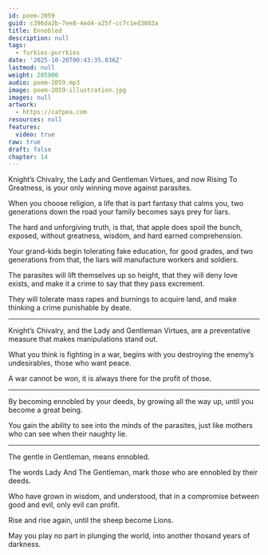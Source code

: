 ```yaml
---
id: poem-2059
guid: c396da2b-7ee8-4ed4-a25f-cc7c1ed3803a
title: Ennobled
description: null
tags:
  - furkies-purrkies
date: '2025-10-20T00:43:35.836Z'
lastmod: null
weight: 205900
audio: poem-2059.mp3
image: poem-2059-illustration.jpg
images: null
artwork:
  - https://catpea.com
resources: null
features:
  video: true
raw: true
draft: false
chapter: 14
---
```


Knight’s Chivalry, the Lady and Gentleman Virtues, and now Rising To Greatness,
is your only winning move against parasites.

When you choose religion, a life that is part fantasy that calms you,
two generations down the road your family becomes says prey for liars.

The hard and unforgiving truth, is that, that apple does spoil the bunch,
exposed, without greatness, wisdom, and hard earned comprehension.

Your grand-kids begin tolerating fake education, for good grades,
and two generations from that, the liars will manufacture workers and soldiers.

The parasites will lift themselves up so height, that they will deny love exists,
and make it a crime to say that they pass excrement.

They will tolerate mass rapes and burnings to acquire land,
and make thinking a crime punishable by deate.

---

Knight’s Chivalry, and the Lady and Gentleman Virtues,
are a preventative measure that makes manipulations stand out.

What you think is fighting in a war,
begins with you destroying the enemy’s undesirables, those who want peace.

A war cannot be won,
it is always there for the profit of those.

---

By becoming ennobled by your deeds, by growing all the way up,
until you become a great being.

You gain the ability to see into the minds of the parasites,
just like mothers who can see when their naughty lie.

---

The gentle in Gentleman,
means ennobled.

The words Lady And The Gentleman,
mark those who are ennobled by their deeds.

Who have grown in wisdom, and understood,
that in a compromise between good and evil, only evil can profit.

Rise and rise again,
until the sheep become Lions.

May you play no part in plunging the world,
into another thosand years of darkness.
